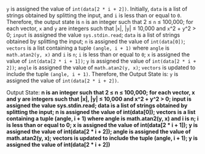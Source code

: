 `y` is assigned the value of `int(data[2 * i + 2])`. Initially, `data` is a list of strings obtained by splitting the input, and `i` is less than or equal to `0`. Therefore, the output state is `n` is an integer such that 2 ≤ `n` ≤ 100,000; for each vector, `x` and `y` are integers such that |`x`|, |`y`| ≤ 10,000 and `x`^2 + `y`^2 > 0; `input` is assigned the value `sys.stdin.read`; `data` is a list of strings obtained by splitting the input; `n` is assigned the value of `int(data[0])`; `vectors` is a list containing a tuple `(angle, i + 1)` where `angle` is `math.atan2(y, x)` and `i` is `n`; `i` is less than or equal to `0`; `x` is assigned the value of `int(data[2 * i + 1])`; `y` is assigned the value of `int(data[2 * i + 2])`; `angle` is assigned the value of `math.atan2(y, x)`; `vectors` is updated to include the tuple `(angle, i + 1)`. Therefore, the Output State is: `y` is assigned the value of `int(data[2 * i + 2])`.

Output State: **n is an integer such that 2 ≤ n ≤ 100,000; for each vector, x and y are integers such that |x|, |y| ≤ 10,000 and x^2 + y^2 > 0; input is assigned the value sys.stdin.read; data is a list of strings obtained by splitting the input; n is assigned the value of int(data[0]); vectors is a list containing a tuple (angle, i + 1) where angle is math.atan2(y, x) and i is n; i is less than or equal to 0; x is assigned the value of int(data[2 * i + 1]); y is assigned the value of int(data[2 * i + 2]); angle is assigned the value of math.atan2(y, x); vectors is updated to include the tuple (angle, i + 1); y is assigned the value of int(data[2 * i + 2])**